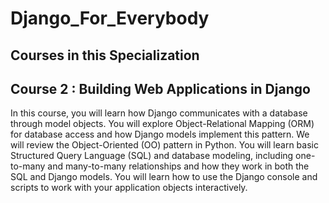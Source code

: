 # Django_For_Everybody<br>

## Courses in this Specialization<br>

<h2>Course 2 : Building Web Applications in Django<br></h2>
In this course, you will learn how Django communicates with a database through model objects. You will explore Object-Relational Mapping (ORM) for database access and how Django models implement this pattern. We will review the Object-Oriented (OO) pattern in Python. You will learn basic Structured Query Language (SQL) and database modeling, including one-to-many and many-to-many relationships and how they work in both the SQL and Django models. You will learn how to use the Django console and scripts to work with your application objects interactively.<br>


